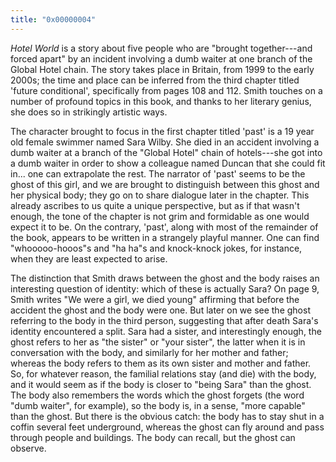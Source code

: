 ```yaml
---
title: "0x00000004"
---
```


_Hotel World_ is a story about five people who are "brought together---and
forced apart" by an incident involving a dumb waiter at one branch of the
Global Hotel chain.  The story takes place in Britain, from 1999 to the early
2000s; the time and place can be inferred from the third chapter titled 'future
conditional', specifically from pages 108 and 112.  Smith touches on a number
of profound topics in this book, and thanks to her literary genius, she does so
in strikingly artistic ways.

The character brought to focus in the first chapter titled 'past' is a 19 year
old female swimmer named Sara Wilby.  She died in an accident involving a dumb
waiter at a branch of the "Global Hotel" chain of hotels---she got into a dumb
waiter in order to show a colleague named Duncan that she could fit in... one
can extrapolate the rest.  The narrator of 'past' seems to be the ghost of this
girl, and we are brought to distinguish between this ghost and her physical
body; they go on to share dialogue later in the chapter.  This already ascribes
to us quite a unique perspective, but as if that wasn't enough, the tone of the
chapter is not grim and formidable as one would expect it to be.  On the
contrary, 'past', along with most of the remainder of the book, appears to be
written in a strangely playful manner.  One can find "whooooo-hooos"s and "ha
ha"s and knock-knock jokes, for instance, when they are least expected to
arise.

The distinction that Smith draws between the ghost and the body raises an
interesting question of identity: which of these is actually Sara?  On page 9,
Smith writes "We were a girl, we died young" affirming that before the accident
the ghost and the body were one.  But later on we see the ghost referring to
the body in the third person, suggesting that after death Sara's identity
encountered a split.  Sara had a sister, and interestingly enough, the ghost
refers to her as "the sister" or "your sister", the latter when it is in
conversation with the body, and similarly for her mother and father; whereas
the body refers to them as its own sister and mother and father.  So, for
whatever reason, the familial relations stay (and die) with the body, and it
would seem as if the body is closer to "being Sara" than the ghost.  The body
also remembers the words which the ghost forgets (the word "dumb waiter", for
example), so the body is, in a sense, "more capable" than the ghost.  But there
is the obvious catch: the body has to stay shut in a coffin several feet
underground, whereas the ghost can fly around and pass through people and
buildings.  The body can recall, but the ghost can observe.
